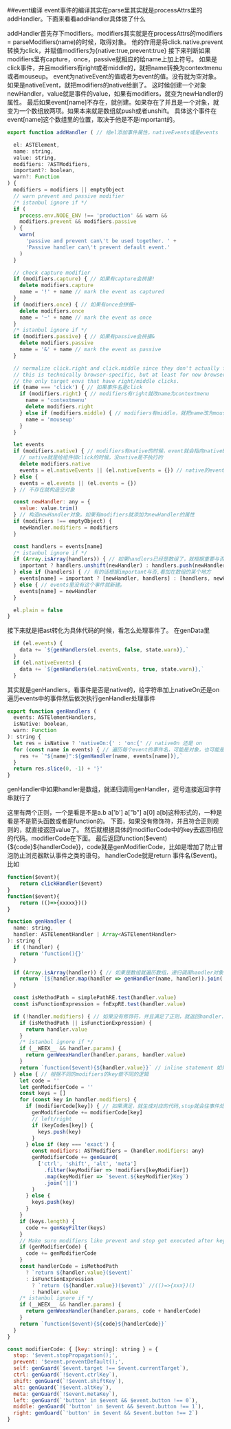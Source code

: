 ##event编译
event事件的编译其实在parse里其实就是processAttrs里的addHandler。下面来看看addHandler具体做了什么

addHandler首先存下modifiers。modifiers其实就是在processAttrs的modifiers = parseModifiers(name)的时候，取得对象。
他的作用是将click.native.prevent转换为click，并赋值modifiers为{native:true,prevent:true}
接下来判断如果modifiers里有capture，once，passive就相应的给name上加上符号。
如果是click事件，并且modifiers有right或者middle的，就把name转换为contextmenu或者mouseup。
event为nativeEvent的值或者为event的值。没有就为空对象。如果是nativeEvent，就把modifiers的native给删了。
这时候创建一个对象newHandler，value就是事件的value，如果有modifiers，就变为newHandler的属性。
最后如果event[name]不存在，就创建。如果存在了并且是一个对象，就变为一个数组放两项。如果本来就是数组就push或者unshift。
具体这个事件在event[name]这个数组里的位置，取决于他是不是important的。
```javascript 1.6
export function addHandler ( // 给el添加事件属性，nativeEvents或是events

  el: ASTElement,
  name: string,
  value: string,
  modifiers: ?ASTModifiers,
  important?: boolean,
  warn?: Function
) {
  modifiers = modifiers || emptyObject
  // warn prevent and passive modifier
  /* istanbul ignore if */
  if (
    process.env.NODE_ENV !== 'production' && warn &&
    modifiers.prevent && modifiers.passive
  ) {
    warn(
      'passive and prevent can\'t be used together. ' +
      'Passive handler can\'t prevent default event.'
    )
  }

  // check capture modifier
  if (modifiers.capture) { // 如果有capture会拼接!
    delete modifiers.capture
    name = '!' + name // mark the event as captured
  }
  if (modifiers.once) { // 如果有once会拼接~
    delete modifiers.once
    name = '~' + name // mark the event as once
  }
  /* istanbul ignore if */
  if (modifiers.passive) { // 如果有passive会拼接&
    delete modifiers.passive
    name = '&' + name // mark the event as passive
  }

  // normalize click.right and click.middle since they don't actually fire
  // this is technically browser-specific, but at least for now browsers are
  // the only target envs that have right/middle clicks.
  if (name === 'click') { // 如果事件名是click
    if (modifiers.right) { // modifiers有right就改name为contextmenu
      name = 'contextmenu'
      delete modifiers.right
    } else if (modifiers.middle) { // modifiers有middle，就把name改为mouseup
      name = 'mouseup'
    }
  }

  let events
  if (modifiers.native) { // modifiers有native的时候，event就会指向nativeEvents
    // native就是给组件绑click的时候，没native是不执行的
    delete modifiers.native
    events = el.nativeEvents || (el.nativeEvents = {}) // native的event在el.nativeEvents里
  } else {
    events = el.events || (el.events = {})
  } // 不存在就构造空对象

  const newHandler: any = {
    value: value.trim()
  } // 构造newHandler对象。如果有modifiers就添加为newHandler的属性
  if (modifiers !== emptyObject) {
    newHandler.modifiers = modifiers
  }

  const handlers = events[name]
  /* istanbul ignore if */
  if (Array.isArray(handlers)) { // 如果handlers已经是数组了，就根据重要与否，加在最前面还是最后面
    important ? handlers.unshift(newHandler) : handlers.push(newHandler)
  } else if (handlers) { // 有的话根据important与否,看加在数组的某个地方
    events[name] = important ? [newHandler, handlers] : [handlers, newHandler]
  } else { // events里没有这个事件就新建。
    events[name] = newHandler
  }

  el.plain = false
}
```
接下来就是把ast转化为具体代码的时候，看怎么处理事件了。
在genData里
```javascript 1.6
  if (el.events) {
    data += `${genHandlers(el.events, false, state.warn)},`
  }
  if (el.nativeEvents) {
    data += `${genHandlers(el.nativeEvents, true, state.warn)},`
  }
```

其实就是genHandlers，看事件是否是native的，给字符串加上nativeOn还是on
遍历events中的事件然后依次执行genHandler处理事件
```javascript 1.6
export function genHandlers (
  events: ASTElementHandlers,
  isNative: boolean,
  warn: Function
): string {
  let res = isNative ? 'nativeOn:{' : 'on:{' // nativeOn 还是 on
  for (const name in events) { // 遍历每个event的事件名，可能是对象，也可能是数组
    res += `"${name}":${genHandler(name, events[name])},`
  }
  return res.slice(0, -1) + '}'
}
```
genHandler中如果handler是数组，就递归调用genHandler，逗号连接返回字符串就行了

这里有两个正则，一个是看是不是a.b a['b'] a["b"] a[0] a[b]这种形式的，一种是看是不是箭头函数或者是function的。
下面，如果没有修饰符，并且符合正则规则的，就直接返回value了。
然后就根据具体的modifierCode中的key去返回相应的代码。modifierCode在下面。
最后返回function($event){${code}${handlerCode}}，code就是genModifierCode，比如是增加了防止冒泡防止浏览器默认事件之类的语句。
handlerCode就是return 事件名($event)。
比如
```javascript 1.6
function($event){
    return clickHandler($event)
}
function($event){
    return (()=>{xxxxx})()
}
```
```javascript 1.6
function genHandler (
  name: string,
  handler: ASTElementHandler | Array<ASTElementHandler>
): string {
  if (!handler) {
    return 'function(){}'
  }

  if (Array.isArray(handler)) { // 如果是数组就遍历数组，递归调用handler对象，逗号链接然后返回
    return `[${handler.map(handler => genHandler(name, handler)).join(',')}]`
  }

  const isMethodPath = simplePathRE.test(handler.value)
  const isFunctionExpression = fnExpRE.test(handler.value)

  if (!handler.modifiers) { // 如果没有修饰符，并且满足了正则，就返回handler.value
    if (isMethodPath || isFunctionExpression) {
      return handler.value
    }
    /* istanbul ignore if */
    if (__WEEX__ && handler.params) {
      return genWeexHandler(handler.params, handler.value)
    }
    return `function($event){${handler.value}}` // inline statement 如果没有匹配到，比如handlerClick($event)，就会返回这种情况
  } else { // 根据不同的modifiers的key做不同的逻辑
    let code = ''
    let genModifierCode = ''
    const keys = []
    for (const key in handler.modifiers) {
      if (modifierCode[key]) { // 如果满足，就生成对应的代码,stop就会往事件处理函数里插入阻止事件冒泡
        genModifierCode += modifierCode[key]
        // left/right
        if (keyCodes[key]) {
          keys.push(key)
        }
      } else if (key === 'exact') {
        const modifiers: ASTModifiers = (handler.modifiers: any)
        genModifierCode += genGuard(
          ['ctrl', 'shift', 'alt', 'meta']
            .filter(keyModifier => !modifiers[keyModifier])
            .map(keyModifier => `$event.${keyModifier}Key`)
            .join('||')
        )
      } else {
        keys.push(key)
      }
    }
    if (keys.length) {
      code += genKeyFilter(keys)
    }
    // Make sure modifiers like prevent and stop get executed after key filtering
    if (genModifierCode) {
      code += genModifierCode
    }
    const handlerCode = isMethodPath
      ? `return ${handler.value}($event)`
      : isFunctionExpression 
        ? `return (${handler.value})($event)` //(()=>{xxx})()
        : handler.value
    /* istanbul ignore if */
    if (__WEEX__ && handler.params) {
      return genWeexHandler(handler.params, code + handlerCode)
    }
    return `function($event){${code}${handlerCode}}`
  }
}
```

```javascript 1.6
const modifierCode: { [key: string]: string } = {
  stop: '$event.stopPropagation();',
  prevent: '$event.preventDefault();',
  self: genGuard(`$event.target !== $event.currentTarget`),
  ctrl: genGuard(`!$event.ctrlKey`),
  shift: genGuard(`!$event.shiftKey`),
  alt: genGuard(`!$event.altKey`),
  meta: genGuard(`!$event.metaKey`),
  left: genGuard(`'button' in $event && $event.button !== 0`),
  middle: genGuard(`'button' in $event && $event.button !== 1`),
  right: genGuard(`'button' in $event && $event.button !== 2`)
}
```
